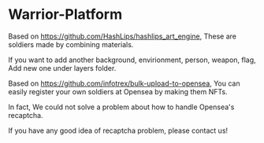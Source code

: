 # Warrior-Platform

Based on https://github.com/HashLips/hashlips_art_engine, These are soldiers made by combining materials.

If you want to add another background, envirionment, person, weapon, flag, Add new one under layers folder.


Based on https://github.com/infotrex/bulk-upload-to-opensea, You can easily register your own soldiers at Opensea by making them NFTs.

In fact, We could not solve a problem about how to handle Opensea's recaptcha.


If you have any good idea of recaptcha problem, please contact us!
